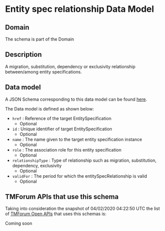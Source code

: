# Entity spec relationship Data Model

## Domain

The  schema is part of the  Domain

## Description

A migration, substitution, dependency or exclusivity relationship between/among entity specifications.

## Data model

A JSON Schema corresponding to this data model can be found
[here](https://github.com/tmforum-rand/schemas/blob/candidates/Common/EntitySpecRelationship.schema.json).

The Data model is defined as shown below:
- `href` : Reference of the target EntitySpecification
  - Optional
- `id` : Unique identifier of target EntitySpecification
  - Optional
- `name` : The name given to the target entity specification instance
  - Optional
- `role` : The association role for this entity specification
  - Optional
- `relationshipType` : Type of relationship such as migration, substitution, dependency, exclusivity
  - Optional
- `validFor` : The period for which the entitySpecRelationship is valid
  - Optional




## TMForum APIs that use this schema

Taking into consideration the snapshot of 04/02/2020 04:22:50 UTC the list of [TMForum Open APIs](https://www.tmforum.org/open-apis/) that uses this schemas is:

Coming soon